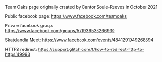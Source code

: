 Team Oaks page originally created by Cantor Soule-Reeves in October 2021

Public facebook page:
https://www.facebook.com/teamoaks

Private facebook group:
https://www.facebook.com/groups/571936536266930

Skatelandia Meet:
https://www.facebook.com/events/4841291949268394

HTTPS redirect:
https://support.glitch.com/t/how-to-redirect-http-to-https/49993